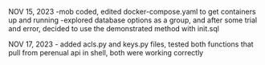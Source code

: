 NOV 15, 2023
    -mob coded, edited docker-compose.yaml to get containers up and running
    -explored database options as a group, and after some trial and error,
     decided to use the demonstrated method with init.sql
     
NOV 17, 2023
    - added acls.py and keys.py files, tested both functions that pull from perenual api in shell, both were working correctly
